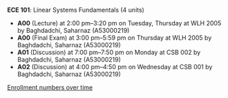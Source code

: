 **ECE 101**: Linear Systems Fundamentals (4 units)

- **A00** (Lecture) at 2:00 pm–3:20 pm on Tuesday, Thursday at WLH 2005 by Baghdadchi, Saharnaz (A53000219)
- **A00** (Final Exam) at 3:00 pm–5:59 pm on Thursday at WLH 2005 by Baghdadchi, Saharnaz (A53000219)
- **A01** (Discussion) at 7:00 pm–7:50 pm on Monday at CSB 002 by Baghdadchi, Saharnaz (A53000219)
- **A02** (Discussion) at 4:00 pm–4:50 pm on Wednesday at CSB 001 by Baghdadchi, Saharnaz (A53000219)

[Enrollment numbers over time](./ECE101.tsv)
